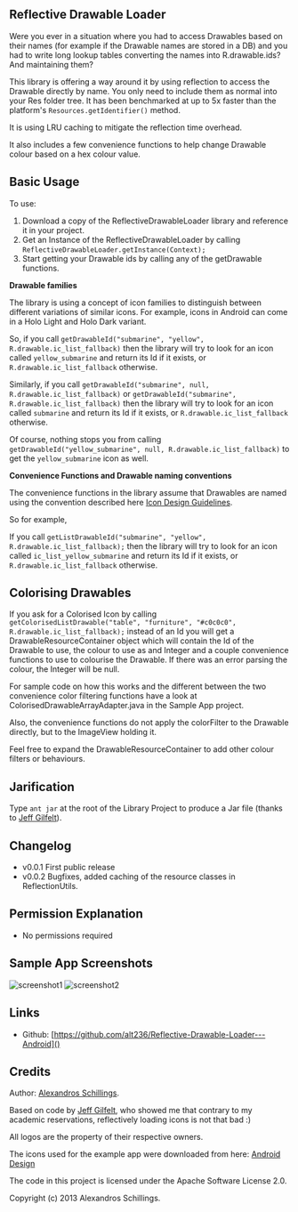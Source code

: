 Reflective Drawable Loader-----------Were you ever in a situation where you had to access Drawables based on their names (for example if the Drawable names are stored in a DB) and you had to write long lookup tables converting the names into R.drawable.ids? And maintaining them?This library is offering a way around it by using reflection to access the Drawable directly by name. You only need to include them as normal into your Res folder tree. It has been benchmarked at up to 5x faster than the platform's `Resources.getIdentifier()` method.It is using LRU caching to mitigate the reflection time overhead.It also includes a few convenience functions to help change Drawable colour based on a hex colour value. Basic Usage-----------To use:1. Download a copy of the ReflectiveDrawableLoader library and reference it in your project.2. Get an Instance of the ReflectiveDrawableLoader by calling `ReflectiveDrawableLoader.getInstance(Context);`3. Start getting your Drawable ids by calling  any of the getDrawable functions. <b>Drawable families</b>The library is using a concept of icon families to distinguish between different variations of similar icons.For example, icons in Android can come in a Holo Light and Holo Dark variant.So, if you call `getDrawableId("submarine", "yellow", R.drawable.ic_list_fallback)` then the library will try to look for an icon called `yellow_submarine` and return its Id if it exists, or `R.drawable.ic_list_fallback` otherwise.Similarly, if you call `getDrawableId("submarine", null, R.drawable.ic_list_fallback)` or  `getDrawableId("submarine", R.drawable.ic_list_fallback)` then the library will try to look for an icon called `submarine` and return its Id if it exists, or `R.drawable.ic_list_fallback` otherwise. Of course, nothing stops you from calling  `getDrawableId("yellow_submarine", null, R.drawable.ic_list_fallback)` to get the `yellow_submarine` icon as well.<b>Convenience Functions and Drawable naming conventions</b>The convenience functions in the library assume that Drawables are named using the convention described here [Icon Design Guidelines](http://developer.android.com/guide/practices/ui_guidelines/icon_design.html).So for example,If you call `getListDrawableId("submarine", "yellow", R.drawable.ic_list_fallback);` then the library will try to look for an icon called `ic_list_yellow_submarine` and return its Id if it exists, or `R.drawable.ic_list_fallback` otherwise.Colorising Drawables-----------If you ask for a Colorised Icon by calling `getColorisedListDrawable("table", "furniture", "#c0c0c0", R.drawable.ic_list_fallback);` instead of an Id you will get a DrawableResourceContainer object which will contain the Id of the Drawable to use, the colour to use as and Integer and a couple convenience functions to use to colourise the Drawable. If there was an error parsing the colour, the Integer will be null.For sample code on how this works and the different between the two convenience color filtering functions have a look at ColorisedDrawableArrayAdapter.java in the Sample App project.Also, the convenience functions do not apply the colorFilter to the Drawable directly, but to the ImageView holding it.Feel free to expand the DrawableResourceContainer to add other colour filters or behaviours.Jarification-----------Type `ant jar` at the root of the Library Project to produce a Jar file (thanks to [Jeff Gilfelt](https://github.com/jgilfelt)).Changelog-----------* v0.0.1 First public release* v0.0.2 Bugfixes, added caching of the resource classes in ReflectionUtils.Permission Explanation-----------* No permissions required	Sample App Screenshots-----------![screenshot1](https://github.com/alt236/Reflective-Drawable-Loader---Android/raw/master/screenshots/screenshot_1.png)![screenshot2](https://github.com/alt236/Reflective-Drawable-Loader---Android/raw/master/screenshots/screenshot_2.png)Links-----------* Github: [https://github.com/alt236/Reflective-Drawable-Loader---Android]()Credits-----------Author: [Alexandros Schillings](https://github.com/alt236).Based on code by [Jeff Gilfelt](https://github.com/jgilfelt), who showed me that contrary to my academic reservations, reflectively loading icons is not that bad :)All logos are the property of their respective owners.The icons used for the example app were downloaded from here: [Android Design](http://developer.android.com/design/downloads/index.htm)The code in this project is licensed under the Apache Software License 2.0.Copyright (c) 2013 Alexandros Schillings.
